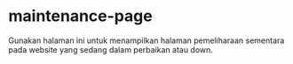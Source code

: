 # maintenance-page

Gunakan halaman ini untuk menampilkan halaman pemeliharaan sementara pada website yang sedang dalam perbaikan atau down.
